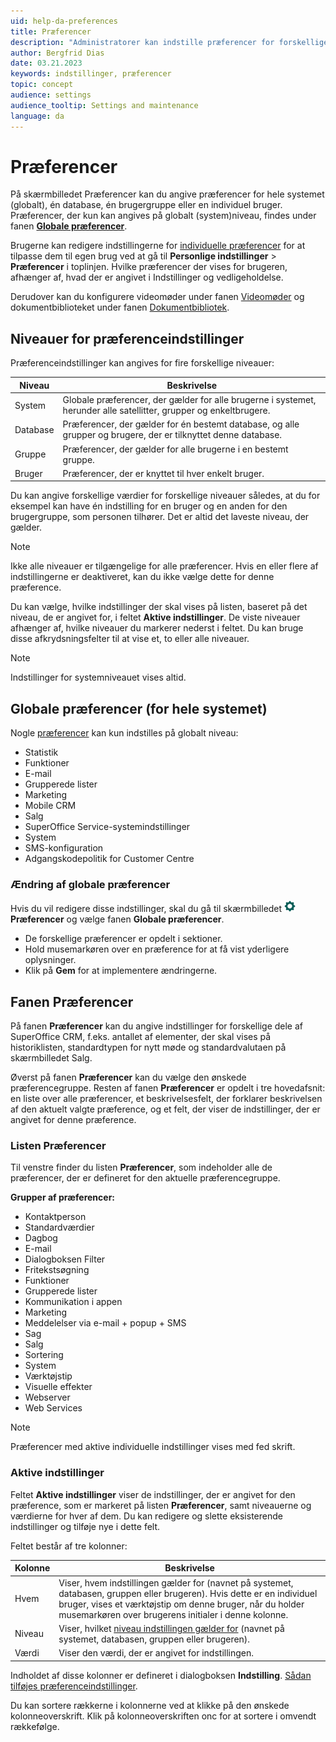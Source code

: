 ```yaml
---
uid: help-da-preferences
title: Præferencer
description: "Administratorer kan indstille præferencer for forskellige funktioner i systemet for bestemte brugere, brugergrupper eller for hele SuperOffice CRM (globale præferencer)."
author: Bergfrid Dias
date: 03.21.2023
keywords: indstillinger, præferencer
topic: concept
audience: settings
audience_tooltip: Settings and maintenance
language: da
---
```


# Præferencer

På skærmbilledet Præferencer kan du angive præferencer for hele systemet (globalt), én database, én brugergruppe eller en individuel bruger. Præferencer, der kun kan angives på globalt (system)niveau, findes under fanen **[Globale præferencer][1]**.

Brugerne kan redigere indstillingerne for [individuelle præferencer][4] for at tilpasse dem til egen brug ved at gå til **Personlige indstillinger** > **Præferencer** i toplinjen. Hvilke præferencer der vises for brugeren, afhænger af, hvad der er angivet i Indstillinger og vedligeholdelse.

Derudover kan du konfigurere videomøder under fanen [Videomøder][8] og dokumentbiblioteket under fanen [Dokumentbibliotek][9].

## <a id="levels" />Niveauer for præferenceindstillinger

Præferenceindstillinger kan angives for fire forskellige niveauer:

| Niveau | Beskrivelse |
|---|---|
| System | Globale præferencer, der gælder for alle brugerne i systemet, herunder alle satellitter, grupper og enkeltbrugere. |
| Database | Præferencer, der gælder for én bestemt database, og alle grupper og brugere, der er tilknyttet denne database. |
| Gruppe | Præferencer, der gælder for alle brugerne i en bestemt gruppe. |
| Bruger | Præferencer, der er knyttet til hver enkelt bruger. |

Du kan angive forskellige værdier for forskellige niveauer således, at du for eksempel kan have én indstilling for en bruger og en anden for den brugergruppe, som personen tilhører. Det er altid det laveste niveau, der gælder.

> [!NOTE]
> Ikke alle niveauer er tilgængelige for alle præferencer. Hvis en eller flere af indstillingerne er deaktiveret, kan du ikke vælge dette for denne præference.

Du kan vælge, hvilke indstillinger der skal vises på listen, baseret på det niveau, de er angivet for, i feltet **Aktive indstillinger**. De viste niveauer afhænger af, hvilke niveauer du markerer nederst i feltet. Du kan bruge disse afkrydsningsfelter til at vise et, to eller alle niveauer.

> [!NOTE]
> Indstillinger for systemniveauet vises altid.

## <a id="global" />Globale præferencer (for hele systemet)

Nogle [præferencer][1] kan kun indstilles på globalt niveau:

* Statistik
* Funktioner
* E-mail
* Grupperede lister
* Marketing
* Mobile CRM
* Salg
* SuperOffice Service-systemindstillinger
* System
* SMS-konfiguration
* Adgangskodepolitik for Customer Centre

### Ændring af globale præferencer

Hvis du vil redigere disse indstillinger, skal du gå til skærmbilledet ![icon][img1] **Præferencer** og vælge fanen **Globale præferencer**.

* De forskellige præferencer er opdelt i sektioner.
* Hold musemarkøren over en præference for at få vist yderligere oplysninger.
* Klik på **Gem** for at implementere ændringerne.

## <a id="preferences-tab" />Fanen Præferencer

På fanen **Præferencer** kan du angive indstillinger for forskellige dele af SuperOffice CRM, f.eks. antallet af elementer, der skal vises på historiklisten, standardtypen for nytt møde og standardvalutaen på skærmbilledet Salg.

Øverst på fanen **Præferencer** kan du vælge den ønskede præferencegruppe. Resten af fanen **Præferencer** er opdelt i tre hovedafsnit: en liste over alle præferencer, et beskrivelsesfelt, der forklarer beskrivelsen af den aktuelt valgte præference, og et felt, der viser de indstillinger, der er angivet for denne præference.

### Listen Præferencer

Til venstre finder du listen **Præferencer**, som indeholder alle de præferencer, der er defineret for den aktuelle præferencegruppe.

**Grupper af præferencer:**

* Kontaktperson
* Standardværdier
* Dagbog
* E-mail
* Dialogboksen Filter
* Fritekstsøgning
* Funktioner
* Grupperede lister
* Kommunikation i appen
* Marketing
* Meddelelser via e-mail + popup + SMS
* Sag
* Salg
* Sortering
* System
* Værktøjstip
* Visuelle effekter
* Webserver
* Web Services

> [!NOTE]
> Præferencer med aktive individuelle indstillinger vises med fed skrift.

### Aktive indstillinger

Feltet **Aktive indstillinger** viser de indstillinger, der er angivet for den præference, som er markeret på listen **Præferencer**, samt niveauerne og værdierne for hver af dem. Du kan redigere og slette eksisterende indstillinger og tilføje nye i dette felt.

Feltet består af tre kolonner:

| Kolonne | Beskrivelse |
|---|---|
| Hvem | Viser, hvem indstillingen gælder for (navnet på systemet, databasen, gruppen eller brugeren). Hvis dette er en individuel bruger, vises et værktøjstip om denne bruger, når du holder musemarkøren over brugerens initialer i denne kolonne. |
| Niveau | Viser, hvilket [niveau indstillingen gælder for](#levels) (navnet på systemet, databasen, gruppen eller brugeren). |
| Værdi | Viser den værdi, der er angivet for indstillingen. |

Indholdet af disse kolonner er defineret i dialogboksen **Indstilling**. [Sådan tilføjes præferenceindstillinger][3].

Du kan sortere rækkerne i kolonnerne ved at klikke på den ønskede kolonneoverskrift. Klik på kolonneoverskriften onc for at sortere i omvendt rækkefølge.

<!-- Referenced links -->
[1]: global-preferences/system.md
[3]: update-preferences.md
[4]: update-preferences.md#personal
[8]: video-meetings/index.md
[9]: document-library/index.md

<!-- Referenced images -->
[img1]: ../../../../../common/icons/nav-admin-preferences-active.png
